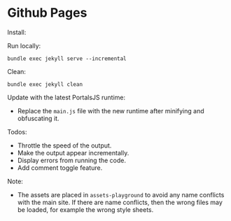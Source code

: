 # Github Pages

Install:


Run locally:
```
bundle exec jekyll serve --incremental
```

Clean:
```
bundle exec jekyll clean
```

Update with the latest PortalsJS runtime:
* Replace the `main.js` file with the new runtime after minifying and obfuscating it.

Todos:
* Throttle the speed of the output.
* Make the output appear incrementally.
* Display errors from running the code.
* Add comment toggle feature.

Note: 
* The assets are placed in `assets-playground` to avoid any name conflicts with the main site. If there are name conflicts, then the wrong files may be loaded, for example the wrong style sheets. 